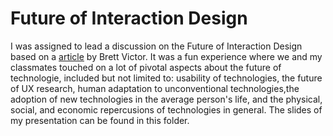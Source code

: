 # Future of Interaction Design
I was assigned to lead a discussion on the Future of Interaction Design based on a <a href="http://worrydream.com/ABriefRantOnTheFutureOfInteractionDesign/">article</a> by Brett Victor. It was a fun experience where we and my classmates touched on a lot of pivotal aspects about the future of technologie, included but not limited to: usability of technologies, the future of UX research, human adaptation to unconventional technologies,the adoption of new technologies in the average person's life, and the physical, social, and economic repercusions of technologies in general. The slides of my presentation can be found in this folder. 